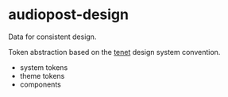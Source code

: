 # audiopost-design

Data for consistent design.

Token abstraction based on the [tenet](https://github.com/bitpas/bitpas/tree/main/packages/tenet) design system convention.

- system tokens
- theme tokens
- components

